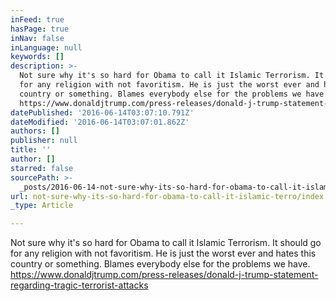 ```yaml
---
inFeed: true
hasPage: true
inNav: false
inLanguage: null
keywords: []
description: >-
  Not sure why it's so hard for Obama to call it Islamic Terrorism. It should go
  for any religion with not favoritism. He is just the worst ever and hates this
  country or something. Blames everybody else for the problems we have.
  https://www.donaldjtrump.com/press-releases/donald-j-trump-statement-regarding-tragic-terrorist-attacks 
datePublished: '2016-06-14T03:07:10.791Z'
dateModified: '2016-06-14T03:07:01.862Z'
authors: []
publisher: null
title: ''
author: []
starred: false
sourcePath: >-
  _posts/2016-06-14-not-sure-why-its-so-hard-for-obama-to-call-it-islamic-terro.md
url: not-sure-why-its-so-hard-for-obama-to-call-it-islamic-terro/index.html
_type: Article

---
```

Not sure why it's so hard for Obama to call it Islamic Terrorism. It should go for any religion with not favoritism. He is just the worst ever and hates this country or something. Blames everybody else for the problems we have. [https://www.donaldjtrump.com/press-releases/donald-j-trump-statement-regarding-tragic-terrorist-attacks ][0]

[0]: https://www.donaldjtrump.com/press-releases/donald-j-trump-statement-regarding-tragic-terrorist-attacks